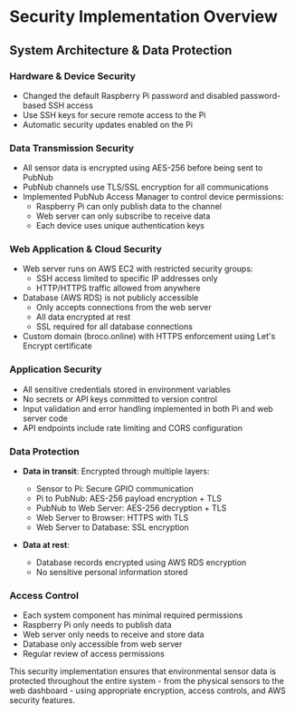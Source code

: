 # Security Implementation Overview

## System Architecture & Data Protection

### Hardware & Device Security
- Changed the default Raspberry Pi password and disabled password-based SSH access
- Use SSH keys for secure remote access to the Pi
- Automatic security updates enabled on the Pi

### Data Transmission Security
- All sensor data is encrypted using AES-256 before being sent to PubNub
- PubNub channels use TLS/SSL encryption for all communications
- Implemented PubNub Access Manager to control device permissions:
  - Raspberry Pi can only publish data to the channel
  - Web server can only subscribe to receive data
  - Each device uses unique authentication keys

### Web Application & Cloud Security
- Web server runs on AWS EC2 with restricted security groups:
  - SSH access limited to specific IP addresses only
  - HTTP/HTTPS traffic allowed from anywhere
- Database (AWS RDS) is not publicly accessible
  - Only accepts connections from the web server
  - All data encrypted at rest
  - SSL required for all database connections
- Custom domain (broco.online) with HTTPS enforcement using Let's Encrypt certificate

### Application Security
- All sensitive credentials stored in environment variables
- No secrets or API keys committed to version control
- Input validation and error handling implemented in both Pi and web server code
- API endpoints include rate limiting and CORS configuration

### Data Protection
- **Data in transit**: Encrypted through multiple layers:
  - Sensor to Pi: Secure GPIO communication
  - Pi to PubNub: AES-256 payload encryption + TLS
  - PubNub to Web Server: AES-256 decryption + TLS
  - Web Server to Browser: HTTPS with TLS
  - Web Server to Database: SSL encryption

- **Data at rest**: 
  - Database records encrypted using AWS RDS encryption
  - No sensitive personal information stored

### Access Control
- Each system component has minimal required permissions
- Raspberry Pi only needs to publish data
- Web server only needs to receive and store data
- Database only accessible from web server
- Regular review of access permissions

This security implementation ensures that environmental sensor data is protected throughout the entire system - from the physical sensors to the web dashboard - using appropriate encryption, access controls, and AWS security features.
